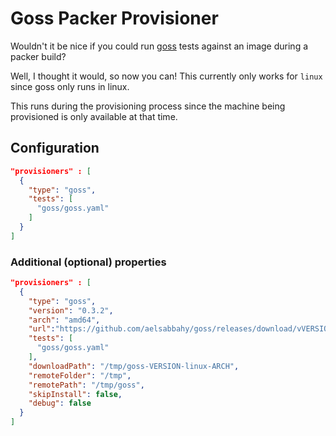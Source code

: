 # Goss Packer Provisioner

Wouldn't it be nice if you could run [goss](https://github.com/aelsabbahy/goss) tests against an image during a packer build?

Well, I thought it would, so now you can!  This currently only works for `linux` since goss only runs in linux.

This runs during the provisioning process since the machine being provisioned is only available at that time.

## Configuration

```json
"provisioners" : [
  {
    "type": "goss",
    "tests": [
      "goss/goss.yaml"
    ]
  }
]
```

### Additional (optional) properties

```json
"provisioners" : [
  {
    "type": "goss",
    "version": "0.3.2",
    "arch": "amd64",
    "url":"https://github.com/aelsabbahy/goss/releases/download/vVERSION/goss-linux-ARCH",
    "tests": [
      "goss/goss.yaml"
    ],
    "downloadPath": "/tmp/goss-VERSION-linux-ARCH",
    "remoteFolder": "/tmp",
    "remotePath": "/tmp/goss",
    "skipInstall": false,
    "debug": false
  }
]
```


